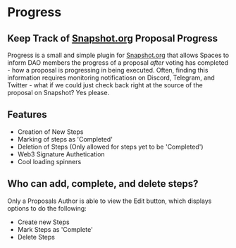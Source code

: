 # Progress

## Keep Track of [Snapshot.org](http://Snapshot.org) Proposal Progress

Progress is a small and simple plugin for [Snapshot.org](http://Snapshot.org) that allows Spaces to inform DAO members the progress of a proposal _after_ voting has completed - how a proposal is progressing in being executed. Often, finding this information requires monitoring notificatiosn on Discord, Telegram, and Twitter - what if we could just check back right at the source of the proposal on Snapshot? Yes please.

## Features
* Creation of New Steps
* Marking of steps as 'Completed'
* Deletion of Steps (Only allowed for steps yet to be 'Completed')
* Web3 Signature Authetication
* Cool loading spinners

## Who can add, complete, and delete steps?
Only a Proposals Author is able to view the Edit button, which displays options to do the following:
- Create new Steps
- Mark Steps as 'Complete'
- Delete Steps
